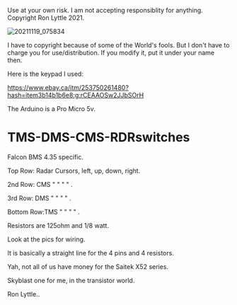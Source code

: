 Use at your own risk.
I am not accepting responsiblity for anything.
Copyright Ron Lyttle 2021.


![20211119_075834](https://user-images.githubusercontent.com/92828067/142646098-b7e41da9-96fe-4a3d-8b93-7f099cb096a7.jpg)


I have to copyright because of some of the World's fools.
But I don't have to charge you for use/distribution.
If you modify it, put it under your name then.

Here is the keypad I used:

https://www.ebay.ca/itm/253750261480?hash=item3b14b1b6e8:g:rCEAAOSw2JJbSOrH 

The Arduino is a Pro Micro 5v.


# TMS-DMS-CMS-RDRswitches

Falcon BMS 4.35 specific.


Top Row:   Radar Cursors, left, up, down, right.

2nd Row:   CMS              "    "    "     "  .

3rd Row:   DMS              "    "    "     "  .

Bottom Row:TMS              "    "    "     "  .



Resistors are 125ohm and 1/8 watt.

Look at the pics for wiring. 

It is basically a straight line for the 4 pins and 4 resistors.

Yah, not all of us have money for the Saitek X52 series.

Skyblast one for me, in the transistor world.

Ron Lyttle..
